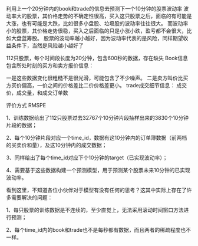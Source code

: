 
利用上一个20分钟内的book和trade的信息去预测下一个10分钟的股票波动率
波动率大的股票，其价格走势的不确定性很高，买入这只股票之后，面临的有可能是大涨，也有可能是大跌，比如很多小盘股、垃圾股的波动率往往很大。
而波动率小的股票，其价格走势很稳，买入之后面临的只是小涨小跌，盈亏都不会很大，比如大盘蓝筹股。
股票的波动率越小越好，因为波动率代表的是风险，同样期望收益条件下，当然是风险越小越好了

112只股票，每个时间段长度为20分钟，包含600秒的数据，存在缺失
Book信息包含所处时刻的买方和卖方报价信息：

一是这些数据变化很粗糙不是很光滑，可能包含了不少噪声。
二是卖方叫价比买方买价偏高，一价之间的价格差比二价价格差更小。
trade成交细节信息：
成交价，成交量，和成交订单数

评价方式
RMSPE


1、训练数据给出了112只股票过去32767个10分钟片段抽样出来的3830个10分钟片段的数据；

2、每个10分钟片段对应一个time_id，数据有这10分钟内的订单簿数据（前两档的买卖价和量），及这10分钟内的成交数据；

3、同样给出了每个time_id对应下个10分钟的target（已实现波动率）；

4、需要基于这些数据构建一个预测模型，用于预测某个股票未来10分钟的已实现波动率。

看到这里，不知道各位小伙伴对于模型有没有任何的思考？这其中实际上存在了许多需要解决的问题：

1、每只股票的训练数据是不连续的，至少直觉上，无法采用滚动时间窗口方法进行预测；

2、每个time_id内的book和trade也不是每秒都有数据，而且两者的稀疏程度也不一样。



